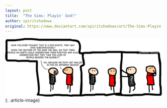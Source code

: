 ```yaml
---
layout: post
title:  "The Sims: Playin' God!"
author: spiritshadowx
original: https://www.deviantart.com/spiritshadowx/art/The-Sims-Playin-God-317669181
---
```


![](/assets/img/2012-07-29.webp)
{: .article-image}
